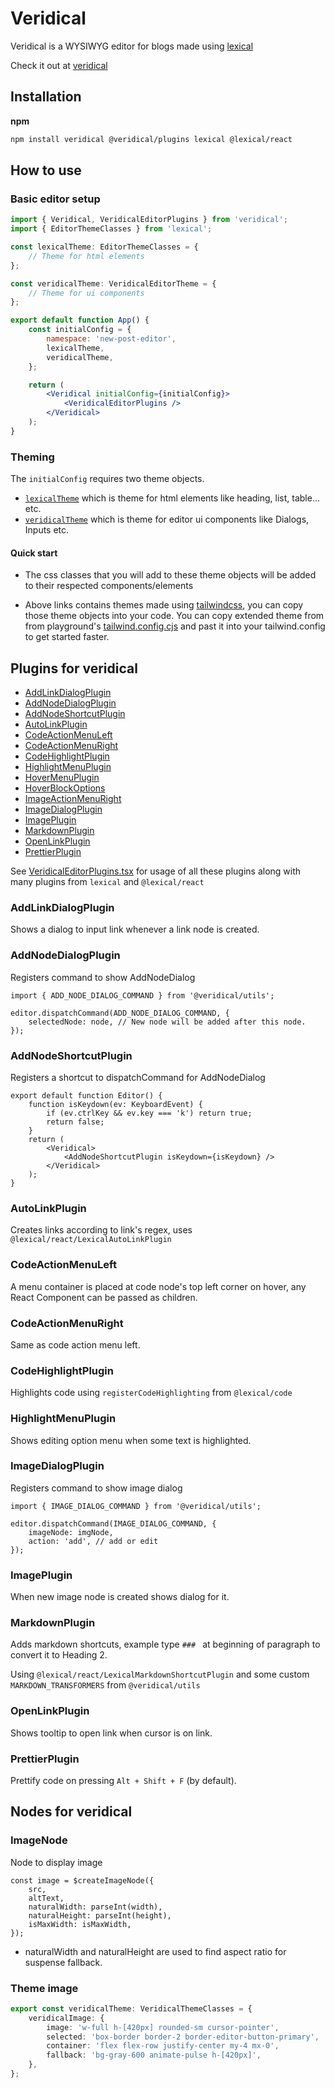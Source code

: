 # Veridical

Veridical is a WYSIWYG editor for blogs made using [lexical](https://lexical.dev)

Check it out at [veridical](https://panditraghav.github.io/veridical)

## Installation

**npm**

```sh
npm install veridical @veridical/plugins lexical @lexical/react
```

## How to use

### Basic editor setup

```jsx
import { Veridical, VeridicalEditorPlugins } from 'veridical';
import { EditorThemeClasses } from 'lexical';

const lexicalTheme: EditorThemeClasses = {
    // Theme for html elements
};

const veridicalTheme: VeridicalEditorTheme = {
    // Theme for ui components
};

export default function App() {
    const initialConfig = {
        namespace: 'new-post-editor',
        lexicalTheme,
        veridicalTheme,
    };

    return (
        <Veridical initialConfig={initialConfig}>
            <VeridicalEditorPlugins />
        </Veridical>
    );
}
```

### Theming

The `initialConfig` requires two theme objects.

-   [`lexicalTheme`](https://github.com/panditraghav/veridical/blob/main/packages/utils/src/theme/defaultLexicalTheme.ts) which is theme for html elements like heading, list, table... etc.
-   [`veridicalTheme`](https://github.com/panditraghav/veridical/blob/main/packages/utils/src/theme/defaultVeridicalTheme.ts) which is theme for editor ui components like Dialogs, Inputs etc.

#### Quick start

-   The css classes that you will add to these theme objects will be added to their respected components/elements

-   Above links contains themes made using [tailwindcss](https://tailwindcss.com/), you can copy those theme objects into your code. You can copy extended theme from from playground's [tailwind.config.cjs](https://github.com/panditraghav/veridical/blob/5f39b8203165c329145ee28d1146307ebd84727c/_playground/tailwind.config.cjs#L12-L66) and past it into your tailwind.config to get started faster.

## Plugins for veridical

-   [AddLinkDialogPlugin](#AddLinkDialogPlugin)
-   [AddNodeDialogPlugin](#AddNodeDialogPlugin)
-   [AddNodeShortcutPlugin](#AddNodeShortcutPlugin)
-   [AutoLinkPlugin](#AutoLinkPlugin)
-   [CodeActionMenuLeft](#CodeActionMenuLeft)
-   [CodeActionMenuRight](#CodeActionMenuRight)
-   [CodeHighlightPlugin](#CodeHighlightPlugin)
-   [HighlightMenuPlugin](#HighlightMenuPlugin)
-   [HoverMenuPlugin](#HoverMenuPlugin)
-   [HoverBlockOptions](#HoverBlockOptions)
-   [ImageActionMenuRight](#ImageActionMenuRight)
-   [ImageDialogPlugin](#ImageDialogPlugin)
-   [ImagePlugin](#ImagePlugin)
-   [MarkdownPlugin](#MarkdownPlugin)
-   [OpenLinkPlugin](#OpenLinkPlugin)
-   [PrettierPlugin](#PrettierPlugin)

See [VeridicalEditorPlugins.tsx](https://github.com/panditraghav/veridical/blob/main/packages/veridical/src/VeridicalEditorPlugins.tsx) for usage of all these plugins along with many plugins from `lexical` and `@lexical/react`

### AddLinkDialogPlugin

Shows a dialog to input link whenever a link node is created.

### AddNodeDialogPlugin

Registers command to show AddNodeDialog

```tsx
import { ADD_NODE_DIALOG_COMMAND } from '@veridical/utils';

editor.dispatchCommand(ADD_NODE_DIALOG_COMMAND, {
    selectedNode: node, // New node will be added after this node.
});
```

### AddNodeShortcutPlugin

Registers a shortcut to dispatchCommand for AddNodeDialog

```tsx
export default function Editor() {
    function isKeydown(ev: KeyboardEvent) {
        if (ev.ctrlKey && ev.key === 'k') return true;
        return false;
    }
    return (
        <Veridical>
            <AddNodeShortcutPlugin isKeydown={isKeydown} />
        </Veridical>
    );
}
```

### AutoLinkPlugin

Creates links according to link's regex, uses `@lexical/react/LexicalAutoLinkPlugin`

### CodeActionMenuLeft

A menu container is placed at code node's top left corner on hover, any React Component can be passed as children.

### CodeActionMenuRight

Same as code action menu left.

### CodeHighlightPlugin

Highlights code using `registerCodeHighlighting` from `@lexical/code`

### HighlightMenuPlugin

Shows editing option menu when some text is highlighted.

### ImageDialogPlugin

Registers command to show image dialog

```tsx
import { IMAGE_DIALOG_COMMAND } from '@veridical/utils';

editor.dispatchCommand(IMAGE_DIALOG_COMMAND, {
    imageNode: imgNode,
    action: 'add', // add or edit
});
```

### ImagePlugin

When new image node is created shows dialog for it.

### MarkdownPlugin

Adds markdown shortcuts, example type `### ` at beginning of paragraph to convert it to Heading 2.

Using `@lexical/react/LexicalMarkdownShortcutPlugin` and some custom `MARKDOWN_TRANSFORMERS` from `@veridical/utils`

### OpenLinkPlugin

Shows tooltip to open link when cursor is on link.

### PrettierPlugin

Prettify code on pressing `Alt + Shift + F` (by default).

## Nodes for veridical

### ImageNode

Node to display image

```tsx
const image = $createImageNode({
    src,
    altText,
    naturalWidth: parseInt(width),
    naturalHeight: parseInt(height),
    isMaxWidth: isMaxWidth,
});
```

-   naturalWidth and naturalHeight are used to find aspect ratio for suspense fallback.

### Theme image

```typescript
export const veridicalTheme: VeridicalThemeClasses = {
    veridicalImage: {
        image: 'w-full h-[420px] rounded-sm cursor-pointer',
        selected: 'box-border border-2 border-editor-button-primary',
        container: 'flex flex-row justify-center my-4 mx-0',
        fallback: 'bg-gray-600 animate-pulse h-[420px]',
    },
};
```
